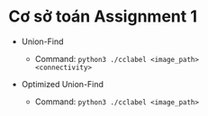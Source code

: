 # Cơ sở toán Assignment 1
- Union-Find
  - Command: <code>python3 ./cclabel \<image_path> \<connectivity></code>
  
- Optimized Union-Find
  - Command: <code>python3 ./cclabel \<image_path></code>